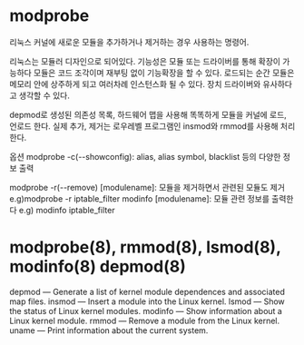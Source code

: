 # modprobe

리눅스 커널에 새로운 모듈을 추가하거나 제거하는 경우 사용하는 명령어.

리눅스는 모듈러 디자인으로 되어있다. 기능성은 모듈 또는 드라이버를 통해 확장이 가능하다
모듈은 코드 조각이며 재부팅 없이 기능확장을 할 수 있다. 로드되는 순간 모듈은 메모리 안에 상주하게 되고 여러차례 인스턴스화 될 수 있다. 장치 드라이버와 유사하다고 생각할 수 있다.


depmod로 생성된 의존성 목록, 하드웨어 맵을 사용해 똑똑하게 모듈을 커널에 로드, 언로드 한다.
실제 추가, 제거는 로우레벨 프로그램인 insmod와 rmmod를 사용해 처리한다.


옵션
modprobe -c(--showconfig): alias, alias symbol, blacklist 등의 다양한 정보 출력

modprobe -r(--remove) [modulename]: 모듈을 제거하면서 관련된 모듈도 제거
e.g)modprobe -r iptable_filter
modinfo [modulename]: 모듈 관련 정보를 출력한다
e.g) modinfo iptable_filter

# modprobe(8), rmmod(8), lsmod(8), modinfo(8) depmod(8)
depmod — Generate a list of kernel module dependences and associated map files.
insmod — Insert a module into the Linux kernel.
lsmod — Show the status of Linux kernel modules.
modinfo — Show information about a Linux kernel module.
rmmod — Remove a module from the Linux kernel.
uname — Print information about the current system.